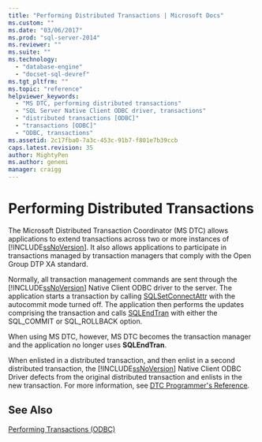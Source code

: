 ```yaml
---
title: "Performing Distributed Transactions | Microsoft Docs"
ms.custom: ""
ms.date: "03/06/2017"
ms.prod: "sql-server-2014"
ms.reviewer: ""
ms.suite: ""
ms.technology: 
  - "database-engine"
  - "docset-sql-devref"
ms.tgt_pltfrm: ""
ms.topic: "reference"
helpviewer_keywords: 
  - "MS DTC, performing distributed transactions"
  - "SQL Server Native Client ODBC driver, transactions"
  - "distributed transactions [ODBC]"
  - "transactions [ODBC]"
  - "ODBC, transactions"
ms.assetid: 2c17fba0-7a3c-453c-91b7-f801e7b39ccb
caps.latest.revision: 35
author: MightyPen
ms.author: genemi
manager: craigg
---
```

# Performing Distributed Transactions
  The Microsoft Distributed Transaction Coordinator (MS DTC) allows applications to extend transactions across two or more instances of [!INCLUDE[ssNoVersion](../../../includes/ssnoversion-md.md)]. It also allows applications to participate in transactions managed by transaction managers that comply with the Open Group DTP XA standard.  
  
 Normally, all transaction management commands are sent through the [!INCLUDE[ssNoVersion](../../../includes/ssnoversion-md.md)] Native Client ODBC driver to the server. The application starts a transaction by calling [SQLSetConnectAttr](../../native-client-odbc-api/sqlsetconnectattr.md) with the autocommit mode turned off. The application then performs the updates comprising the transaction and calls [SQLEndTran](../../native-client-odbc-api/sqlendtran.md) with either the SQL_COMMIT or SQL_ROLLBACK option.  
  
 When using MS DTC, however, MS DTC becomes the transaction manager and the application no longer uses **SQLEndTran**.  
  
 When enlisted in a distributed transaction, and then enlist in a second distributed transaction, the [!INCLUDE[ssNoVersion](../../../includes/ssnoversion-md.md)] Native Client ODBC Driver defects from the original distributed transaction and enlists in the new transaction. For more information, see [DTC Programmer's Reference](http://msdn.microsoft.com/library/ms686108\(VS.85\).aspx).  
  
## See Also  
 [Performing Transactions &#40;ODBC&#41;](../../../database-engine/dev-guide/performing-transactions-odbc.md)  
  
  
